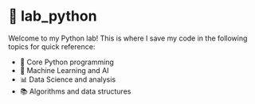 # 🧪 lab_python

Welcome to my Python lab! This is where I save my code in the following topics for quick reference:

- 🐍 Core Python programming
- 🧠 Machine Learning and AI
- 📊 Data Science and analysis
- 📚 Algorithms and data structures

